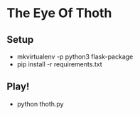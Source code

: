 # The Eye Of Thoth

## Setup

* mkvirtualenv -p python3 flask-package
* pip install -r requirements.txt

## Play!

* python thoth.py